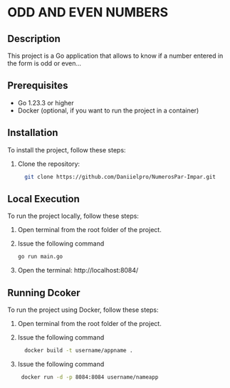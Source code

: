 # ODD AND EVEN NUMBERS

## Description
This project is a Go application that allows to know if a number entered in the form is odd or even... 

## Prerequisites
- Go 1.23.3 or higher
- Docker (optional, if you want to run the project in a container)

## Installation
To install the project, follow these steps:

1. Clone the repository:
   ````bash
     git clone https://github.com/Daniielpro/NumerosPar-Impar.git

## Local Execution
To run the project locally, follow these steps:

1. Open terminal from the root folder of the project.

2. Issue the following command
   ````bash
   go run main.go

3. Open the terminal: http://localhost:8084/

## Running Dcoker
To run the project using Docker, follow these steps:

1. Open terminal from the root folder of the project.

2. Issue the following command
   ````bash
     docker build -t username/appname .

3. Issue the following command
   ````bash
    docker run -d -p 8084:8084 username/nameapp

